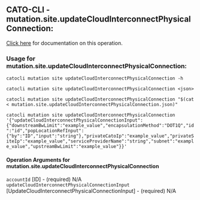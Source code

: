 
## CATO-CLI - mutation.site.updateCloudInterconnectPhysicalConnection:
[Click here](https://api.catonetworks.com/documentation/#mutation-mutation.site.updateCloudInterconnectPhysicalConnection) for documentation on this operation.

### Usage for mutation.site.updateCloudInterconnectPhysicalConnection:

`catocli mutation site updateCloudInterconnectPhysicalConnection -h`

`catocli mutation site updateCloudInterconnectPhysicalConnection <json>`

`catocli mutation site updateCloudInterconnectPhysicalConnection "$(cat < mutation.site.updateCloudInterconnectPhysicalConnection.json)"`

`catocli mutation site updateCloudInterconnectPhysicalConnection '{"updateCloudInterconnectPhysicalConnectionInput":{"downstreamBwLimit":"example_value","encapsulationMethod":"DOT1Q","id":"id","popLocationRefInput":{"by":"ID","input":"string"},"privateCatoIp":"example_value","privateSiteIp":"example_value","serviceProviderName":"string","subnet":"example_value","upstreamBwLimit":"example_value"}}'`


#### Operation Arguments for mutation.site.updateCloudInterconnectPhysicalConnection ####

`accountId` [ID] - (required) N/A    
`updateCloudInterconnectPhysicalConnectionInput` [UpdateCloudInterconnectPhysicalConnectionInput] - (required) N/A    
